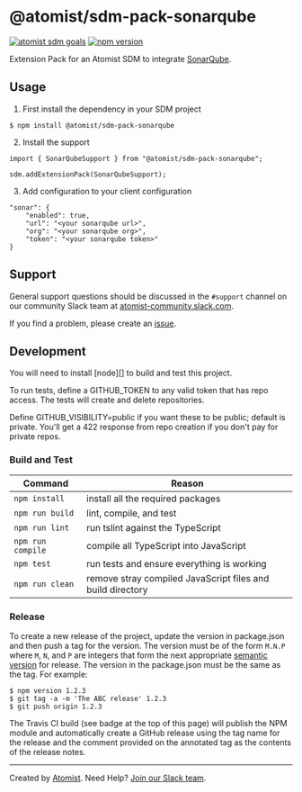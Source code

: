 # @atomist/sdm-pack-sonarqube

[![atomist sdm goals](http://badge.atomist.com/T29E48P34/atomist/sdm-pack-sonarqube/4587b3f5-9c80-4fa9-a978-79e2daf89e56)](https://app.atomist.com/workspace/T29E48P34)
[![npm version](https://img.shields.io/npm/v/@atomist/sdm-pack-sonarqubec.svg)](https://www.npmjs.com/package/@atomist/sdm-pack-sonarqube)

Extension Pack for an Atomist SDM to integrate [SonarQube](https://www.sonarqube.org).

## Usage

1. First install the dependency in your SDM project

```
$ npm install @atomist/sdm-pack-sonarqube
```

2. Install the support

```
import { SonarQubeSupport } from "@atomist/sdm-pack-sonarqube";

sdm.addExtensionPack(SonarQubeSupport);
```

3. Add configuration to your client configuration

```
"sonar": {
    "enabled": true,
    "url": "<your sonarqube url>",
    "org": "<your sonarqube org>",
    "token": "<your sonarqube token>"
}
```

## Support

General support questions should be discussed in the `#support`
channel on our community Slack team
at [atomist-community.slack.com][slack].

If you find a problem, please create an [issue][].

[issue]: https://github.com/atomist/automation-client-ts/issues

## Development

You will need to install [node][] to build and test this project.

To run tests, define a GITHUB_TOKEN to any valid token that has repo access. The tests
will create and delete repositories.

Define GITHUB_VISIBILITY=public if you want these to be public; default is private.
You'll get a 422 response from repo creation if you don't pay for private repos.

### Build and Test

Command | Reason
------- | ------
`npm install` | install all the required packages
`npm run build` | lint, compile, and test
`npm run lint` | run tslint against the TypeScript
`npm run compile` | compile all TypeScript into JavaScript
`npm test` | run tests and ensure everything is working
`npm run clean` | remove stray compiled JavaScript files and build directory

### Release

To create a new release of the project, update the version in
package.json and then push a tag for the version.  The version must be
of the form `M.N.P` where `M`, `N`, and `P` are integers that form the
next appropriate [semantic version][semver] for release.  The version
in the package.json must be the same as the tag.  For example:

[semver]: http://semver.org

```
$ npm version 1.2.3
$ git tag -a -m 'The ABC release' 1.2.3
$ git push origin 1.2.3
```

The Travis CI build (see badge at the top of this page) will publish
the NPM module and automatically create a GitHub release using the tag
name for the release and the comment provided on the annotated tag as
the contents of the release notes.

---

Created by [Atomist][atomist].
Need Help?  [Join our Slack team][slack].

[atomist]: https://atomist.com/ (Atomist - Development Automation)
[slack]: https://join.atomist.com/ (Atomist Community Slack)
